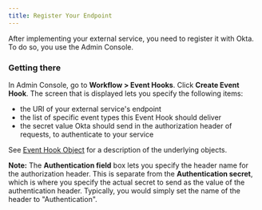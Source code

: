 ```yaml
---
title: Register Your Endpoint
---
```


After implementing your external service, you need to register it with Okta. To do so, you use the Admin Console.

### Getting there

In Admin Console, go to **Workflow > Event Hooks**. Click **Create Event Hook**. The screen that is displayed lets you specify the following items:

 - the URI of your external service's endpoint
 - the list of specific event types this Event Hook should deliver
 - the secret value Okta should send in the authorization header of requests, to authenticate to your service

See [Event Hook Object](/docs/reference/api/event-hooks/#event-hook-object) for a description of the underlying objects.

**Note:** The **Authentication field** box lets you specify the header name for the authorization header. This is separate from the **Authentication secret**, which is where you specify the actual secret to send as the value of the authentication header. Typically, you would simply set the name of the header to "Authentication".

<NextSectionLink/>

